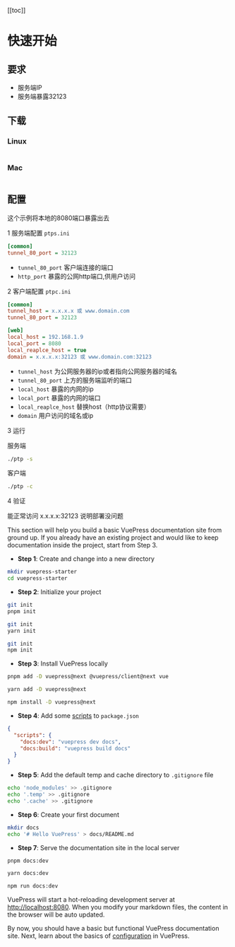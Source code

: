 [[toc]]

# 快速开始

## 要求

* 服务端IP
* 服务端暴露32123

## 下载

### Linux
```

```

### Mac
```

```


## 配置


这个示例将本地的8080端口暴露出去


1 服务端配置 `ptps.ini`

```ini
[common]
tunnel_80_port = 32123
```

* `tunnel_80_port` 客户端连接的端口
* `http_port` 暴露的公网http端口,供用户访问

2 客户端配置 `ptpc.ini`

```ini
[common]
tunnel_host = x.x.x.x 或 www.domain.com
tunnel_80_port = 32123

[web]
local_host = 192.168.1.9
local_port = 8080
local_reaplce_host = true
domain = x.x.x.x:32123 或 www.domain.com:32123
```


* `tunnel_host` 为公网服务器的ip或者指向公网服务器的域名
* `tunnel_80_port` 上方的服务端监听的端口
* `local_host` 暴露的内网的ip
* `local_port` 暴露的内网的端口
* `local_reaplce_host` 替换host（http协议需要）
* `domain` 用户访问的域名或ip

3 运行

服务端
```bash
./ptp -s
```

客户端
```bash
./ptp -c
```

4 验证

能正常访问 x.x.x.x:32123 说明部署没问题







This section will help you build a basic VuePress documentation site from ground up. If you already have an existing project and would like to keep documentation inside the project, start from Step 3.

- **Step 1**: Create and change into a new directory

```bash
mkdir vuepress-starter
cd vuepress-starter
```

- **Step 2**: Initialize your project

<CodeGroup>
  <CodeGroupItem title="PNPM" active>

```bash
git init
pnpm init
```

  </CodeGroupItem>

  <CodeGroupItem title="YARN">

```bash
git init
yarn init
```

  </CodeGroupItem>

  <CodeGroupItem title="NPM">

```bash
git init
npm init
```

  </CodeGroupItem>
</CodeGroup>

- **Step 3**: Install VuePress locally

<CodeGroup>
  <CodeGroupItem title="PNPM" active>

```bash
pnpm add -D vuepress@next @vuepress/client@next vue
```

  </CodeGroupItem>

  <CodeGroupItem title="YARN">

```bash
yarn add -D vuepress@next
```

  </CodeGroupItem>

  <CodeGroupItem title="NPM">

```bash
npm install -D vuepress@next
```

  </CodeGroupItem>
</CodeGroup>

- **Step 4**: Add some [scripts](https://classic.yarnpkg.com/en/docs/package-json#toc-scripts) to `package.json`

```json
{
  "scripts": {
    "docs:dev": "vuepress dev docs",
    "docs:build": "vuepress build docs"
  }
}
```

- **Step 5**: Add the default temp and cache directory to `.gitignore` file

```bash
echo 'node_modules' >> .gitignore
echo '.temp' >> .gitignore
echo '.cache' >> .gitignore
```

- **Step 6**: Create your first document

```bash
mkdir docs
echo '# Hello VuePress' > docs/README.md
```

- **Step 7**: Serve the documentation site in the local server

<CodeGroup>
  <CodeGroupItem title="PNPM" active>

```bash
pnpm docs:dev
```

  </CodeGroupItem>

  <CodeGroupItem title="YARN">

```bash
yarn docs:dev
```

  </CodeGroupItem>

  <CodeGroupItem title="NPM">

```bash
npm run docs:dev
```

  </CodeGroupItem>
</CodeGroup>

VuePress will start a hot-reloading development server at [http://localhost:8080](http://localhost:8080). When you modify your markdown files, the content in the browser will be auto updated.

By now, you should have a basic but functional VuePress documentation site. Next, learn about the basics of [configuration](./configuration.md) in VuePress.
